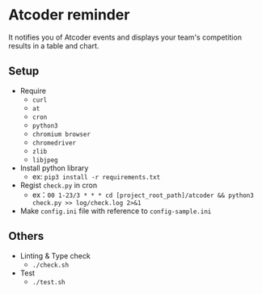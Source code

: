 # Atcoder reminder

It notifies you of Atcoder events and displays your team's competition results in a table and chart.

## Setup

- Require
  - `curl`
  - `at`
  - `cron`
  - `python3`
  - `chromium browser`
  - `chromedriver`
  - `zlib`
  - `libjpeg`
- Install python library
  - ex: `pip3 install -r requirements.txt`
- Regist `check.py` in cron
  - ex：`00 1-23/3 * * * cd [project_root_path]/atcoder && python3 check.py >> log/check.log 2>&1`
- Make `config.ini` file with reference to `config-sample.ini`

## Others

- Linting & Type check
  - `./check.sh`
- Test
  - `./test.sh`
